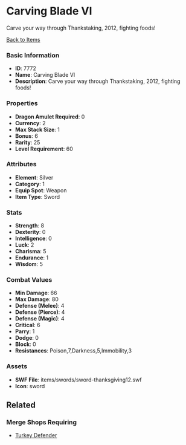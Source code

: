 # Carving Blade VI

Carve your way through Thankstaking, 2012, fighting foods!

[Back to Items](../items.md)

### Basic Information

- **ID**: 7772
- **Name**: Carving Blade VI
- **Description**: Carve your way through Thankstaking, 2012, fighting foods!

### Properties

- **Dragon Amulet Required**: 0
- **Currency**: 2
- **Max Stack Size**: 1
- **Bonus**: 6
- **Rarity**: 25
- **Level Requirement**: 60

### Attributes

- **Element**: Silver
- **Category**: 1
- **Equip Spot**: Weapon
- **Item Type**: Sword

### Stats

- **Strength**: 8
- **Dexterity**: 0
- **Intelligence**: 0
- **Luck**: 2
- **Charisma**: 5
- **Endurance**: 1
- **Wisdom**: 5

### Combat Values

- **Min Damage**: 66
- **Max Damage**: 80
- **Defense (Melee)**: 4
- **Defense (Pierce)**: 4
- **Defense (Magic)**: 4
- **Critical**: 6
- **Parry**: 1
- **Dodge**: 0
- **Block**: 0
- **Resistances**: Poison,7,Darkness,5,Immobility,3

### Assets

- **SWF File**: items/swords/sword-thanksgiving12.swf
- **Icon**: sword

## Related

### Merge Shops Requiring

- [Turkey Defender](../merge-shops/123-turkey-defender.md)

